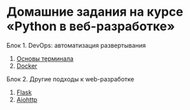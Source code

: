 # Домашние задания на курсе «Python в веб-разработке»

Блок 1. DevOps: автоматизация развертывания

1. [Основы терминала](./1.1-console)
2. [Docker](./1.3-docker)

Блок 2. Другие подходы к web-разработке

1. [Flask](./2.1-flask)
2. [Aiohttp](./2.3-aiohttp)